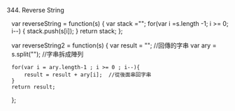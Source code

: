 344. Reverse String
<!-- 我的解法 -->
var reverseString = function(s) {
	var stack ="";
    for(var i =s.length -1; i >= 0; i--) {
    	stack.push(s[i]);
	}
	return stack; 
};


<!-- 官方解 -->
var reverseString2 = function(s) {
    var result = "";        //回傳的字串
    var ary = s.split("");  //字串拆成陣列

    for(var i = ary.length-1 ; i >= 0 ; i--){
        result = result + ary[i];  //從後面串回字串
    }
    return result;
};